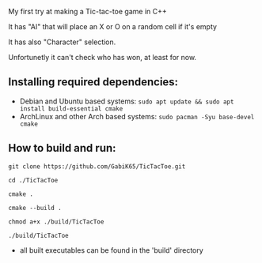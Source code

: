 My first try at making a Tic-tac-toe game in C++

It has "AI" that will place an X or O on a random cell if it's empty

It has also "Character" selection.

Unfortunetly it can't check who has won, at least for now.


## Installing required dependencies:

- Debian and Ubuntu based systems:
```sudo apt update && sudo apt install build-essential cmake``` 
- ArchLinux and other Arch based systems:
```sudo pacman -Syu base-devel cmake```


## How to build and run:

```
git clone https://github.com/GabiK65/TicTacToe.git

cd ./TicTacToe

cmake .

cmake --build .

chmod a+x ./build/TicTacToe

./build/TicTacToe
```

- all built executables can be found in the 'build' directory 
